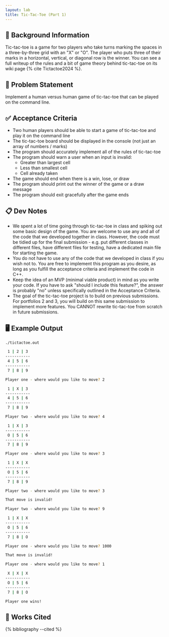 ```yaml
---
layout: lab
title: Tic-Tac-Toe (Part 1)
---
```


## 🔖 Background Information

Tic-tac-toe is a game for two players who take turns marking the spaces in a three-by-three grid with an "X" or "O". The player who puts three of their marks in a horizontal, vertical, or diagonal row is the winner. You can see a full writeup of the rules and a bit of game theory behind tic-tac-toe on its wiki page {% cite Tictactoe2024 %}.

## 🎯 Problem Statement

Implement a human versus human game of tic-tac-toe that can be played on the command line.

## ✅ Acceptance Criteria

* Two human players should be able to start a game of tic-tac-toe and play it on the command line
* The tic-tac-toe board should be displayed in the console (not just an array of numbers / marks)
* The program should accurately implement all of the rules of tic-tac-toe
* The program should warn a user when an input is invalid:
  * Greater than largest cell
  * Less than smallest cell
  * Cell already taken
* The game should end when there is a win, lose, or draw
* The program should print out the winner of the game or a draw message
* The program should exit gracefully after the game ends

## 📋 Dev Notes

* We spent a lot of time going through tic-tac-toe in class and spiking out some basic design of the game. You are welcome to use any and all of the code that we developed together in class. However, the code must be tidied up for the final submission - e.g. put different classes in different files, have different files for testing, have a dedicated main file for starting the game.
* You do not have to use any of the code that we developed in class if you wish not to. You are free to implement this program as you desire, as long as you fulfill the acceptance criteria and implement the code in C++.
* Keep the idea of an MVP (minimal viable product) in mind as you write your code. If you have to ask "should I include this feature?", the answer is probably "no" unless specifically outlined in the Acceptance Criteria.
* The goal of the tic-tac-toe project is to build on previous submissions. For portfolios 2 and 3, you will build on this same submission to implement more features. You CANNOT rewrite tic-tac-toe from scratch in future submissions.

## 🖥️ Example Output

```bash
./tictactoe.out

 1 | 2 | 3
-----------
 4 | 5 | 6
-----------
 7 | 8 | 9

Player one - where would you like to move? 2

 1 | X | 3
-----------
 4 | 5 | 6
-----------
 7 | 8 | 9

Player two - where would you like to move? 4

 1 | X | 3
-----------
 O | 5 | 6
-----------
 7 | 8 | 9

Player one - where would you like to move? 3

 1 | X | X
-----------
 O | 5 | 6
-----------
 7 | 8 | 9

Player two - where would you like to move? 3

That move is invalid!

Player two - where would you like to move? 9

 1 | X | X
-----------
 O | 5 | 6
-----------
 7 | 8 | O

Player one - where would you like to move? 1000

That move is invalid!

Player one - where would you like to move? 1

 X | X | X
-----------
 O | 5 | 6
-----------
 7 | 8 | O

Player one wins!
```

## 📘 Works Cited

{% bibliography --cited %}
